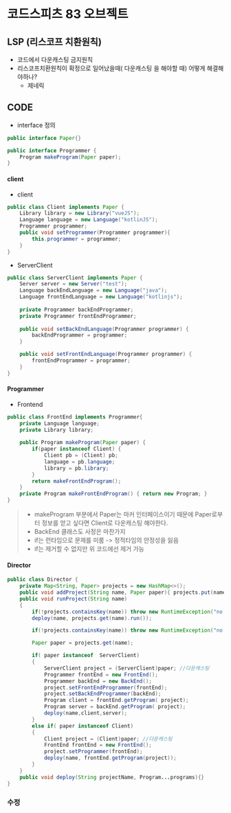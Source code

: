 # 코드스피츠 83 오브젝트

## LSP (리스코프 치환원칙)
* 코드에서 다운캐스팅 금지원칙
* 리스코프치환원칙이 확정으로 일어났을때( 다운캐스팅 을 해야할 때) 어떻게 해결해야하나?
    * 제네릭
    

## CODE

* interface 정의
```java
public interface Paper{}
```

```java
public interface Programmer {
    Program makeProgram(Paper paper);
}
```

#### client 

* client
```java
public class Client implements Paper {
    Library library = new Library("vueJS");
    Language language = new Language("kotlinJS");
    Programmer programmer;
    public void setProgrammer(Programmer programmer){
        this.programmer = programmer;
    }    
}
```

* ServerClient
```java
public class ServerClient implements Paper { 
    Server server = new Server("test");
    Language backEndLanguage = new Language("java");
    Language frontEndLanguage = new Language("kotlinjs");
    
    private Programmer backEndProgrammer;
    private Programmer frontEndProgrammer;
    
    public void setBackEndLanguage(Programmer programmer) {
        backEndProgrammer = programmer;
    }

    public void setFrontEndLanguage(Programmer programmer) {
        frontEndProgrammer = programmer;
    }
}
```


#### Programmer

* Frontend
```java
public class FrontEnd implements Programmer{
    private Language language;
    private Library library;
    
    public Program makeProgram(Paper paper) {
        if(paper instanceof Client) {
            Client pb = (Client) pb;
            language = pb.language;
            library = pb.library;            
        }
        return makeFrontEndProgram();
    }
    private Program makeFrontEndProgram() { return new Program; }
}
```
> *  makeProgram 부분에서 Paper는 마커 인터페이스이기 때문에 Paper로부터 
> 정보를 얻고 싶다면 Client로 다운캐스팅 해야한다.
> * BackEnd 클래스도 사정은 마찬가지
> * if는 런타임으로 문제를 미룸 -> 정적타임의 안정성을 잃음
> * if는 제거할 수 없지만 위 코드에선 제거 가능
>

#### Director
```java
public class Director {
    private Map<String, Paper> projects = new HashMap<>();
    public void addProject(String name, Paper paper){ projects.put(name, paper);}
    public void runProject(String name)
    {
        if(!projects.containsKey(name)) throw new RuntimeException("no Project");
        deploy(name, projects.get(name).run());

        if(!projects.containsKey(name)) throw new RuntimeException("no Project");

        Paper paper = projects.get(name);

        if( paper instanceof  ServerClient)
        {
            ServerClient project = (ServerClient)paper; //다운캐스팅
            Programmer frontEnd = new FrontEnd();
            Programmer backEnd = new BackEnd();
            project.setFrontEndProgrammer(frontEnd);
            project.setBackEndProgrammer(backEnd);
            Program client = frontEnd.getProgram( project);
            Program server = backEnd.getProgram( project);
            deploy(name,client,server);
        }
        else if( paper instanceof Client)
        {
            Client project = (Client)paper; //다운캐스팅
            FrontEnd frontEnd = new FrontEnd();
            project.setProgrammer(frontEnd);
            deploy(name, frontEnd.getProgram(project));
        }
    }
    public void deploy(String projectName, Program...programs){}
}
```

### 수정
#### 
